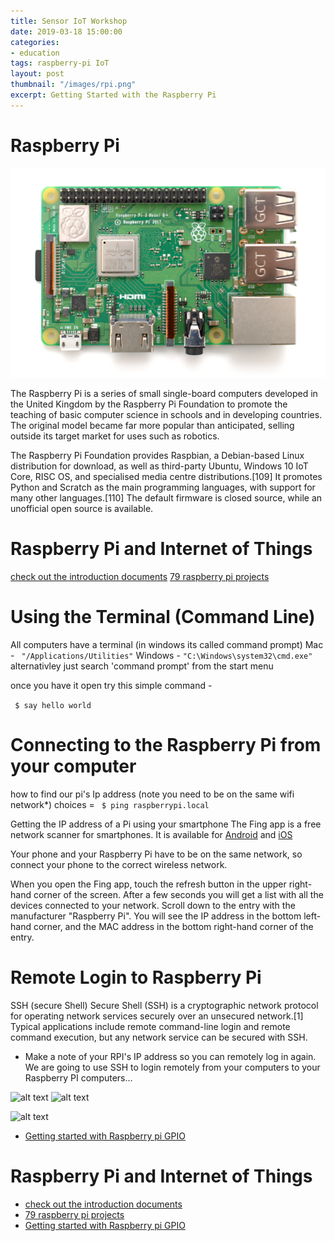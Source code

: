 ```yaml
---
title: Sensor IoT Workshop
date: 2019-03-18 15:00:00 
categories:
- education
tags: raspberry-pi IoT
layout: post
thumbnail: "/images/rpi.png"
excerpt: Getting Started with the Raspberry Pi
---
```


# Raspberry Pi

![alt text](/images/rpi.png)



The Raspberry Pi is a series of small single-board computers developed in the United Kingdom by the Raspberry Pi Foundation to promote the teaching of basic computer science in schools and in developing countries. The original model became far more popular than anticipated, selling outside its target market for uses such as robotics.

The Raspberry Pi Foundation provides Raspbian, a Debian-based Linux distribution for download, as well as third-party Ubuntu, Windows 10 IoT Core, RISC OS, and specialised media centre distributions.[109] It promotes Python and Scratch as the main programming languages, with support for many other languages.[110] The default firmware is closed source, while an unofficial open source is available.

# Raspberry Pi and Internet of Things

[check out the introduction documents](https://projects.raspberrypi.org/en/projects/raspberry-pi-getting-started)
[79 raspberry pi projects](https://pimylifeup.com/category/projects/)

# Using the Terminal (Command Line)

All computers have a terminal (in windows its called command prompt)
Mac - ``` "/Applications/Utilities"```
Windows - ```"C:\Windows\system32\cmd.exe"``` alternativley just search 'command prompt' from the start menu

once you have it open try this simple command -

``` $ say hello world```

# Connecting to the Raspberry Pi from your computer

how to find our pi's Ip address (note you need to be on the same wifi network*)
choices =
``` $ ping raspberrypi.local```

Getting the IP address of a Pi using your smartphone
The Fing app is a free network scanner for smartphones. It is available for [Android](https://play.google.com/store/apps/details?id=com.overlook.android.fing) and [iOS](https://itunes.apple.com/gb/app/fing-network-scanner/id430921107?mt=8)

Your phone and your Raspberry Pi have to be on the same network, so connect your phone to the correct wireless network.

When you open the Fing app, touch the refresh button in the upper right-hand corner of the screen. After a few seconds you will get a list with all the devices connected to your network. Scroll down to the entry with the manufacturer "Raspberry Pi". You will see the IP address in the bottom left-hand corner, and the MAC address in the bottom right-hand corner of the entry.

# Remote Login to Raspberry Pi
SSH
(secure Shell)
Secure Shell (SSH) is a cryptographic network protocol for operating network services securely over an unsecured network.[1] Typical applications include remote command-line login and remote command execution, but any network service can be secured with SSH.
* Make a note of your RPI's IP address so you can remotely log in again.
We are going to use SSH to login remotely from your computers to your Raspberry PI computers...

![alt text](/images/terminalssh1.png)
![alt text](/images/terminalssh2.png)

![alt text](/images/terminal-commands.png)
* [Getting started with Raspberry pi GPIO](https://www.w3schools.com/nodejs/nodejs_raspberrypi_gpio_intro.asp)

# Raspberry Pi and Internet of Things

* [check out the introduction documents](https://projects.raspberrypi.org/en/projects/raspberry-pi-getting-started)
* [79 raspberry pi projects](https://pimylifeup.com/category/projects/)
* [Getting started with Raspberry pi GPIO](https://www.w3schools.com/nodejs/nodejs_raspberrypi_gpio_intro.asp)
